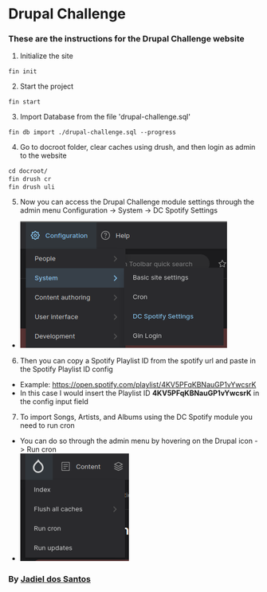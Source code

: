 # Drupal Challenge
### These are the instructions for the Drupal Challenge website

1. Initialize the site
```
fin init
```

2. Start the project
```
fin start
```

3. Import Database from the file 'drupal-challenge.sql'
```
fin db import ./drupal-challenge.sql --progress
```

4. Go to docroot folder, clear caches using drush, and then login as admin to the website
```
cd docroot/
fin drush cr
fin drush uli
```

5. Now you can access the Drupal Challenge module settings through the admin menu Configuration -> System -> DC Spotify Settings
- ![DC Spotify Settings](/docs/print-1.png)

6. Then you can copy a Spotify Playlist ID from the spotify url and paste in the Spotify Playlist ID config
- Example: https://open.spotify.com/playlist/4KV5PFqKBNauGP1vYwcsrK
- In this case I would insert the Playlist ID **4KV5PFqKBNauGP1vYwcsrK** in the config input field

7. To import Songs, Artists, and Albums using the DC Spotify module you need to run cron
- You can do so through the admin menu by hovering on the Drupal icon -> Run cron
- ![Run Cron](/docs/print-2.png)


### By [Jadiel dos Santos](https://www.linkedin.com/in/jadielsantos)